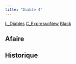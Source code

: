```yaml
---
title: "Diable 4"
---
```


[L_Diables](notes/equipements/L_Diables.md) [C_ExpressoNew](notes/equipements/consommables/C_ExpressoNew.md) [Black](notes/equipements/vehicules/Black.md)
## Afaire 

## Historique
